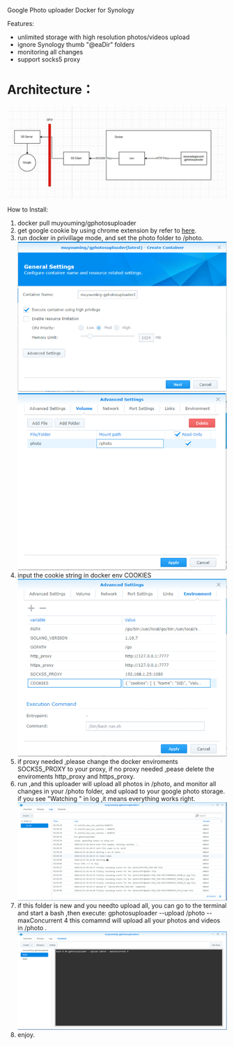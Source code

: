 Google Photo uploader Docker for Synology


Features:
  - unlimited storage with high resolution photos/videos upload
  - ignore Synology thumb "@eaDir" folders
  - monitoring all changes
  - support socks5 proxy

# Architecture：

   ![Architecture](images/Architecture.jpg)

How to Install:
  1. docker pull muyouming/gphotosuploader
  2. get google cookie by using chrome extension by refer to [here](https://github.com/muyouming/gphotosuploader/tree/master/crx-auth).
  3. run docker in privillage mode, and set the photo folder to /photo.
      ![step1](images/step1.png)
      ![step2](images/step2.png)
  4. input the cookie string in docker env COOKIES
      ![step3](images/step3.png)
  4. if proxy needed ,please change the docker enviroments SOCKS5_PROXY to your proxy, if no proxy needed ,pease delete the enviroments http_proxy and https_proxy.
  5. run ,and this uploader will upload all photos in /photo, and monitor all changes in your /photo folder, and upload to your google photo storage. if you see "Watching " in log ,it means everything works right.
      ![step4](images/step4.png)
  6. if this folder is new and you needto upload all, you can go to the terminal and start a bash ,then execute:
      gphotosuploader --upload /photo --maxConcurrent  4
     this comamnd will upload all your photos and videos in /photo .
      ![step5](images/step5.png)
  7. enjoy.
